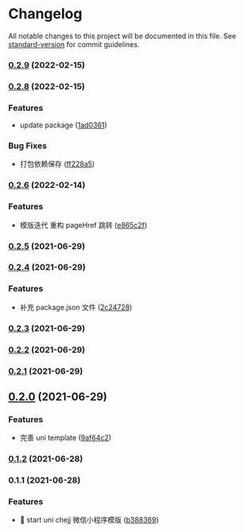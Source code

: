 # Changelog

All notable changes to this project will be documented in this file. See [standard-version](https://github.com/conventional-changelog/standard-version) for commit guidelines.

### [0.2.9](http://gitlab.huolala.cn:56358/hll-fe/boilerplates/boilerplate-project-uni-chejj/compare/v0.2.8...v0.2.9) (2022-02-15)

### [0.2.8](http://gitlab.huolala.cn:56358/hll-fe/boilerplates/boilerplate-project-uni-chejj/compare/v0.2.6...v0.2.8) (2022-02-15)

### Features

- update package ([1ad0361](http://gitlab.huolala.cn:56358/hll-fe/boilerplates/boilerplate-project-uni-chejj/commit/1ad0361dcdf9e9df68bb2fb0a46d4108ad010846))

### Bug Fixes

- 打包依赖保存 ([ff228a5](http://gitlab.huolala.cn:56358/hll-fe/boilerplates/boilerplate-project-uni-chejj/commit/ff228a54ac7e94f915ab958788867df28af4a21e))

### [0.2.6](http://gitlab.huolala.cn:56358/hll-fe/boilerplates/boilerplate-project-uni-chejj/compare/v0.2.5...v0.2.6) (2022-02-14)

### Features

- 模版迭代 重构 pageHref 跳转 ([e865c2f](http://gitlab.huolala.cn:56358/hll-fe/boilerplates/boilerplate-project-uni-chejj/commit/e865c2fabb317d259acd6139c0664537521343d5))

### [0.2.5](http://gitlab.huolala.cn:56358/hll-fe/boilerplates/boilerplate-project-uni-chejj/compare/v0.2.4...v0.2.5) (2021-06-29)

### [0.2.4](http://gitlab.huolala.cn:56358/hll-fe/boilerplates/boilerplate-project-uni-chejj/compare/v0.2.3...v0.2.4) (2021-06-29)

### Features

- 补充 package.json 文件 ([2c24728](http://gitlab.huolala.cn:56358/hll-fe/boilerplates/boilerplate-project-uni-chejj/commit/2c247282d8f84c49d23efa833cd6a6e0c2898f09))

### [0.2.3](http://gitlab.huolala.cn:56358/hll-fe/boilerplates/boilerplate-project-uni-chejj/compare/v0.2.2...v0.2.3) (2021-06-29)

### [0.2.2](http://gitlab.huolala.cn:56358/hll-fe/boilerplates/boilerplate-project-uni-chejj/compare/v0.2.1...v0.2.2) (2021-06-29)

### [0.2.1](http://gitlab.huolala.cn:56358/hll-fe/boilerplates/boilerplate-project-uni-chejj/compare/v0.2.0...v0.2.1) (2021-06-29)

## [0.2.0](http://gitlab.huolala.cn:56358/hll-fe/boilerplates/boilerplate-project-uni-chejj/compare/v0.1.2...v0.2.0) (2021-06-29)

### Features

- 完善 uni template ([9af64c2](http://gitlab.huolala.cn:56358/hll-fe/boilerplates/boilerplate-project-uni-chejj/commit/9af64c249352c6e261e35a02966fee66c12d32f6))

### [0.1.2](http://gitlab.huolala.cn:56358/hll-fe/boilerplates/boilerplate-project-uni-chejj/compare/v0.1.1...v0.1.2) (2021-06-28)

### 0.1.1 (2021-06-28)

### Features

- 🎸 start uni chejj 微信小程序模版 ([b388369](http://gitlab.huolala.cn:56358/hll-fe/boilerplates/boilerplate-project-uni-chejj/commit/b388369e1ffe3a1fa8adbbf8399c48ecdfcbb497))
